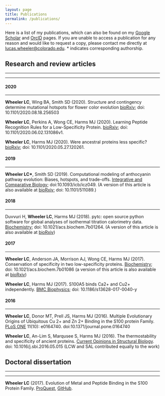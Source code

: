 ```yaml
---
layout: page
title: Publications
permalink: /publications/
---
```

Here is a list of my publications, which can also be found on my [Google Scholar](https://scholar.google.com/citations?user=IEcP51wAAAAJ&hl=en) and [OrcID](https://orcid.org/0000-0002-9483-9792?lang=en) pages. If you are unable to access a publication for any reason and would like to request a copy, please contact me directly at lucas.wheeler@colorado.edu. \* indicates corresponding authorship.

## Research and review articles
<hr><hr>

#### 2020
<hr>

**Wheeler LC**, Wing BA, Smith SD (2020). Structure and contingency determine mutational hotspots for flower color evolution [bioRxiv](https://www.biorxiv.org/content/10.1101/2020.08.18.256503v1); doi: 10.1101/2020.08.18.256503


**Wheeler LC**, Perkins A, Wong CE, Harms MJ (2020). Learning Peptide Recognition Rules for a Low-Specificity Protein. [bioRxiv](https://www.biorxiv.org/content/10.1101/2020.06.02.131086v1); doi: 10.1101/2020.06.02.131086v1.


**Wheeler LC**, Harms MJ (2020). Were ancestral proteins less specific? [bioRxiv](https://www.biorxiv.org/content/10.1101/2020.05.27.120261v1); doi: 10.1101/2020.05.27.120261.


#### 2019
<hr>

**Wheeler LC\***, Smith SD (2019). Computational modeling of anthocyanin pathway evolution: Biases, hotspots, and trade-offs.
[Integrative and Comparative Biology](https://academic.oup.com/icb/advance-article/doi/10.1093/icb/icz049/5497801?guestAccessKey=6d4d5dc9-52b6-4a41-8789-0e90597a0816); doi:10.1093/icb/icz049. (A version of this article is also available at [bioRxiv](https://www.biorxiv.org/content/early/2019/01/03/511089); doi: 10.1101/511089.)


#### 2018
<hr>

Duvvuri H, **Wheeler LC**, Harms MJ (2018). pytc: open source python software for global analyses of isothermal titration calorimetry data. [Biochemistry](https://pubs.acs.org/doi/abs/10.1021/acs.biochem.7b01264); doi: 10.1021/acs.biochem.7b01264. (A version of this article is also available at [bioRxiv](https://www.biorxiv.org/content/early/2017/12/15/234682))

#### 2017
<hr>

**Wheeler LC**, Anderson JA, Morrison AJ, Wong CE, Harms MJ (2017). Conservation of specificity in two low-specificity proteins. [Biochemistry](http://pubs.acs.org/doi/10.1021/acs.biochem.7b01086); doi: 10.1021/acs.biochem.7b01086 (a version of this article is also available at [bioRxiv](https://www.biorxiv.org/content/early/2017/10/25/207324))


**Wheeler LC**, Harms MJ (2017). S100A5 binds Ca2+ and Cu2+ independently. [BMC Biophysics](https://bmcbiophys.biomedcentral.com/articles/10.1186/s13628-017-0040-y); doi: 10.1186/s13628-017-0040-y 

#### 2016
<hr>

**Wheeler LC**, Donor MT, Prell JS, Harms MJ (2016). Multiple Evolutionary 
Origins of Ubiquitous Cu 2+ and Zn 2+ Binding in the S100 protein Family. 
[PLoS ONE](http://journals.plos.org/plosone/article?id=10.1371/journal.pone.0164740) 11(10): e0164740. doi:10.1371/journal.pone.0164740 


**Wheeler LC**, An-Lim S, Marqusee S, Harms MJ (2016). The thermostability 
and specificity of ancient proteins. [Current Opinions in Structural Biology](http://www.sciencedirect.com/science/article/pii/S0959440X16300501). doi: 10.1016/j.sbi.2016.05.015 (LCW and SAL contributed equally to the work) 


## Doctoral dissertation
<hr><hr>

**Wheeler LC** (2017). Evolution of Metal and Peptide Binding in the S100 Protein Family. [ProQuest](https://search.proquest.com/docview/2015148136?pq-origsite=gscholar), [GitHub](https://github.com/lcwheeler/dissertation).

